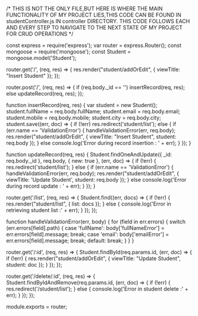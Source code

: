 
/*
THIS IS NOT THE ONLY FILE,BUT HERE IS WHERE THE MAIN FUNCTIONALITY OF MY PROJECT LIES,THIS CODE CAN BE FOUND IN studentController.js IN controller DIRECTORY.
THIS CODE FOLLOWS EACH AND EVERY STEP TO NAVIGATE TO THE NEXT STATE OF MY PROJECT FOR CRUD OPERATIONS
*/

const express = require('express');
var router = express.Router();
const mongoose = require('mongoose');
const Student = mongoose.model('Student');

router.get('/', (req, res) => {
    res.render("student/addOrEdit", {
        viewTitle: "Insert Student"
    });
});

router.post('/', (req, res) => {
    if (req.body._id == '')
        insertRecord(req, res);
        else
        updateRecord(req, res);
});


function insertRecord(req, res) {
    var student = new Student();
    student.fullName = req.body.fullName;
    student.email = req.body.email;
    student.mobile = req.body.mobile;
    student.city = req.body.city;
    student.save((err, doc) => {
        if (!err)
            res.redirect('student/list');
        else {
            if (err.name == 'ValidationError') {
                handleValidationError(err, req.body);
                res.render("student/addOrEdit", {
                    viewTitle: "Insert Student",
                    student: req.body
                });
            }
            else
                console.log('Error during record insertion : ' + err);
        }
    });
}

function updateRecord(req, res) {
    Student.findOneAndUpdate({ _id: req.body._id }, req.body, { new: true }, (err, doc) => {
        if (!err) { res.redirect('student/list'); }
        else {
            if (err.name == 'ValidationError') {
                handleValidationError(err, req.body);
                res.render("student/addOrEdit", {
                    viewTitle: 'Update Student',
                    student: req.body
                });
            }
            else
                console.log('Error during record update : ' + err);
        }
    });
}


router.get('/list', (req, res) => {
    Student.find((err, docs) => {
        if (!err) {
            res.render("student/list", {
                list: docs
            });
        }
        else {
            console.log('Error in retrieving student list :' + err);
        }
    });
});


function handleValidationError(err, body) {
    for (field in err.errors) {
        switch (err.errors[field].path) {
            case 'fullName':
                body['fullNameError'] = err.errors[field].message;
                break;
            case 'email':
                body['emailError'] = err.errors[field].message;
                break;
            default:
                break;
        }
    }
}

router.get('/:id', (req, res) => {
    Student.findById(req.params.id, (err, doc) => {
        if (!err) {
            res.render("student/addOrEdit", {
                viewTitle: "Update Student",
                student: doc
            });
        }
    });
});

router.get('/delete/:id', (req, res) => {
    Student.findByIdAndRemove(req.params.id, (err, doc) => {
        if (!err) {
            res.redirect('/student/list');
        }
        else { console.log('Error in student delete :' + err); }
    });
});

module.exports = router;
